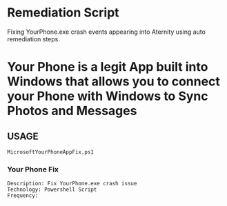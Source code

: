 # Remediation Script
Fixing YourPhone.exe crash events appearing into Aternity using auto remediation steps. 

# Your Phone is a legit App built into Windows that allows you to connect your Phone with Windows to Sync Photos and Messages

## USAGE
````
MicrosoftYourPhoneAppFix.ps1
````
###	Your Phone Fix
	Description: Fix YourPhone.exe crash issue 
	Technology:	Powershell Script
	Frequency: 

